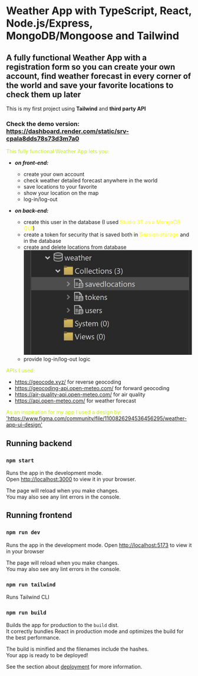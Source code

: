 # Weather App with TypeScript, React, Node.js/Express, MongoDB/Mongoose and Tailwind

## A fully functional Weather App with a registration form so you can create your own account, find weather forecast in every corner of the world and save your favorite locations to check them up later

This is my first project using **Tailwind** and **third party API**

### Check the demo version: https://dashboard.render.com/static/srv-cpala8dds78s73d3m7a0

<div style="color:#c5f015">This fully functional Weather App lets you:</div>

-   **_on front-end:_**

    -   create your own account
    -   check weather detailed forecast anywhere in the world
    -   save locations to your favorite
    -   show your location on the map
    -   log-in/log-out

-   **_on back-end:_**

    -   create this user in the database (I used <span style="color:yellow">Studio 3T as a MongoDB GUI</span>)
    -   create a token for security that is saved both in <span style="color:yellow">Session storage</span> and in the database
    -   create and delete locations from database
        ![database](./database.JPG)
    -   provide log-in/log-out logic

<div style="color:#c5f015">APIs I used:</div>

-   https://geocode.xyz/ for reverse geocoding
-   https://geocoding-api.open-meteo.com/ for forward geocoding
-   https://air-quality-api.open-meteo.com/ for air quality
-   https://api.open-meteo.com/ for weather forecast

<div style="color:#c5f015">As an inspiration for my app I used a design by:
    <a href="https://www.figma.com/community/file/1100826294536456295/weather-app-ui-design">'https://www.figma.com/community/file/1100826294536456295/weather-app-ui-design'</a>
</div>

## Running backend

### `npm start`

Runs the app in the development mode.\
Open [http://localhost:3000](http://localhost:3000) to view it in your browser.

The page will reload when you make changes.\
You may also see any lint errors in the console.

## Running frontend

### `npm run dev`

Runs the app in the development mode.
Open [http://localhost:5173](http://localhost:5173) to view it in your browser

The page will reload when you make changes.\
You may also see any lint errors in the console.

### `npm run tailwind`

Runs Tailwind CLI

### `npm run build`

Builds the app for production to the `build` dist.\
It correctly bundles React in production mode and optimizes the build for the best performance.

The build is minified and the filenames include the hashes.\
Your app is ready to be deployed!

See the section about [deployment](https://facebook.github.io/create-react-app/docs/deployment) for more information.
